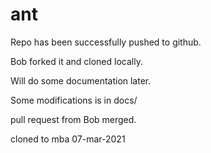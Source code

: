 # ant
Repo has been successfully pushed to github.

Bob forked it and cloned locally.

Will do some documentation later.

Some modifications is in docs/

pull request from Bob merged.

cloned to mba 07-mar-2021
